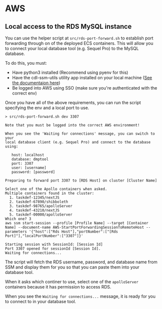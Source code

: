 # AWS

## Local access to the RDS MySQL instance

You can use the helper script at `src/rds-port-forward.sh` to establish port forwarding through on of the deployed ECS containers. This will allow you to connect your local database tool (e.g. Sequel Pro) to the MySQL database.

To do this, you must:
- Have python3 installed (Recommend using pyenv for this)
- Have the cdl-ssm-utils utility app installed on your local machine ([See the documentaion here](https://github.com/cdlib/ias-user-guides/blob/main/SessionManager-for-Devs.md#automated-proxy-to-reach-an-rds-database))
- Be logged into AWS using SSO (make sure you're authenticated with the correct env)

Once you have all of the above requirements, you can run the script specifying the env and a local port to use.

```
> src/rds-port-forward.sh dev 3307

Note that you must be logged into the correct AWS environment!

When you see the 'Waiting for connections' message, you can switch to your
local database client (e.g. Sequel Pro) and connect to the database using:

   host: localhost
   database: dmptool
   port: 3307
   user: [username]
   password: [password]

Preparing to forward port 3307 to [RDS Host] on cluster [Cluster Name]

Select one of the Apollo containers when asked.
Multiple containers found in the cluster:
  1. taskdef-12345/nextJS
  2. taskdef-67890/shibboleth
  3. taskdef-98765/apolloServer
  4. taskdef-43210/nextJS
  5. taskdef-00000/apolloServer
Which one? 3
aws ssm start-session --profile [Profile Name] --target [Container Name] --document-name AWS-StartPortForwardingSessionToRemoteHost --parameters '{"host":["Rds Host"],"portNumber":["[Rds Port]"],"localPortNumber":["3307"]}'

Starting session with SessionId: [Session Id]
Port 3307 opened for sessionId [Session Id].
Waiting for connections...
```

The script will fetch the RDS username, password, and database name from SSM and display them for you so that you can paste them into your database tool.

When it asks which continer to use, select one of the `apolloServer` containers because it has permission to access RDS.

When you see the `Waiting for connections...` message, it is ready for you to connect to in your database tool.